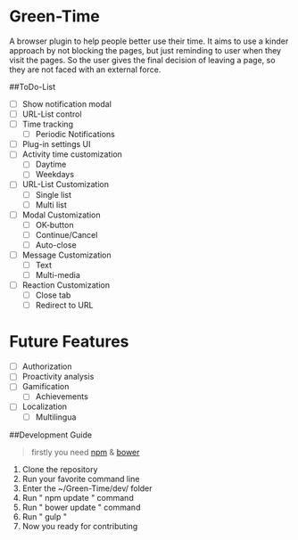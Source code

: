 # Green-Time
A browser plugin to help people better use their time. It aims to use a kinder approach by not blocking the pages, but just reminding to user when they visit the pages. So the user gives the final decision of leaving a page, so they are not faced with an external force.

##ToDo-List


- [ ] Show notification modal
- [ ] URL-List control
- [ ] Time tracking
  - [ ] Periodic Notifications
- [ ] Plug-in settings UI
- [ ] Activity time customization
  - [ ] Daytime
  - [ ] Weekdays
- [ ] URL-List Customization
  - [ ] Single list
  - [ ] Multi list
- [ ] Modal Customization
  - [ ] OK-button
  - [ ] Continue/Cancel
  - [ ] Auto-close
- [ ] Message Customization
  - [ ] Text
  - [ ] Multi-media
- [ ] Reaction Customization
  - [ ] Close tab
  - [ ] Redirect to URL

# Future Features

- [ ] Authorization
- [ ] Proactivity analysis
- [ ] Gamification
  - [ ] Achievements
- [ ] Localization
  - [ ] Multilingua

##Development Guide

> firstly you need [npm](https://nodejs.org/en/)  & [bower](http://bower.io/)

1. Clone the repository
2. Run your favorite command line
3. Enter the ~/Green-Time/dev/ folder
  1. Run " npm update " command
  2. Run " bower update " command
  3. Run " gulp "
4. Now you ready for contributing

